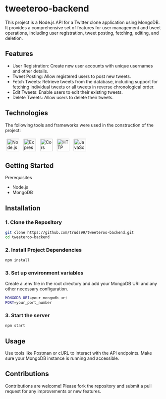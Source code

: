 # tweeteroo-backend

This project is a Node.js API for a Twitter clone application using MongoDB. It provides a comprehensive set of features for user management and tweet operations, including user registration, tweet posting, fetching, editing, and deletion.

## Features

- User Registration: Create new user accounts with unique usernames and other details.
- Tweet Posting: Allow registered users to post new tweets.
- Fetch Tweets: Retrieve tweets from the database, including support for fetching individual tweets or all tweets in reverse chronological order.
- Edit Tweets: Enable users to edit their existing tweets.
- Delete Tweets: Allow users to delete their tweets.

## Technologies
The following tools and frameworks were used in the construction of the project:<br>
<p>
    <img style='margin: 5px;' src="https://img.shields.io/badge/Node.js-43853D?style=for-the-badge&logo=node.js&logoColor=white" height="40" alt="Node.js logo" />
    <img style='margin: 5px;' src="https://img.shields.io/badge/Express-000000?style=for-the-badge&logo=express&logoColor=white" height="40" alt="Express logo" />
    <img style='margin: 5px;' src="https://img.shields.io/badge/Cors-FF6F91?style=for-the-badge&logo=cors&logoColor=white" height="40" alt="Cors logo" />
    <img style='margin: 5px;' src="https://img.shields.io/badge/HTTP_Status-5D5D5D?style=for-the-badge&logo=http-status&logoColor=white" height="40" alt="HTTP Status logo" />
    <img style='margin: 5px;' src="https://img.shields.io/badge/JavaScript-F7DF1E?style=for-the-badge&logo=javascript&logoColor=black" height="40" alt="JavaScript logo" />

</p>

## Getting Started

Prerequisites
- Node.js
- MongoDB

## Installation

### 1. Clone the Repository

```bash
git clone https://github.com/truds99/tweeteroo-backend.git
cd tweeteroo-backend
```

### 2. Install Project Dependencies

```bash
npm install
```

### 3. Set up environment variables

Create a .env file in the root directory and add your MongoDB URI and any other necessary configuration.

```bash
MONGODB_URI=your_mongodb_uri
PORT=your_port_number
```

### 3. Start the server

```bash
npm start
```
## Usage
Use tools like Postman or cURL to interact with the API endpoints. Make sure your MongoDB instance is running and accessible.

## Contributions
Contributions are welcome! Please fork the repository and submit a pull request for any improvements or new features.
